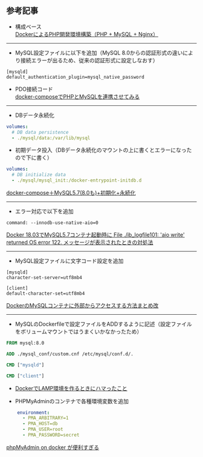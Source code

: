 ## 参考記事
- 構成ベース  
  [DockerによるPHP開発環境構築（PHP + MySQL + Nginx）](https://qiita.com/sitmk/items/f911be7ffa4f29293fd5)

---

- MySQL設定ファイルに以下を追加（MySQL 8.0からの認証形式の違いにより接続エラーが出るため、従来の認証形式に設定しなおす）
```
[mysqld]
default_authentication_plugin=mysql_native_password
```
- PDO接続コード  
  [docker-composeでPHPとMySQLを連携させてみる](https://qiita.com/fujitak/items/b56122e2ecd94022a7b6)

---

- DBデータ永続化
```yml
volumes:
  # DB data persistence
  - ./mysql/data:/var/lib/mysql
```
- 初期データ投入（DBデータ永続化のマウントの上に書くとエラーになったので下に書く）
```yml
volumes:
  # DB initialize data
  - ./mysql/mysql_init:/docker-entrypoint-initdb.d
```
  [docker-compose＋MySQL5.7(8.0も)+初期化+永続化](https://qiita.com/juhn/items/274e44ee80354a39d872)

---

- エラー対応で以下を追加
```
command: --innodb-use-native-aio=0
```
  [Docker 18.03でMySQL5.7コンテナ起動時に File ./ib_logfile101: 'aio write' returned OS error 122. メッセージが表示されたときの対処法](https://blog.tes.co.jp/entry/2018/07/09/100555)

---

- MySQL設定ファイルに文字コード設定を追加
```
[mysqld]
character-set-server=utf8mb4

[client]
default-character-set=utf8mb4
```
  [DockerのMySQLコンテナに外部からアクセスする方法まとめ改](https://qiita.com/saken649/items/00e752d89f2a6c5a82f6)

---
- MySQLのDockerfileで設定ファイルをADDするように記述（設定ファイルをボリュームマウントではうまくいかなかったため）
```dockerfile
FROM mysql:8.0

ADD ./mysql_conf/custom.cnf /etc/mysql/conf.d/.

CMD ["mysqld"]

CMD ["client"]
```
- [DockerでLAMP環境を作るときにハマったこと](https://qiita.com/uutarou10/items/94913e6e7536b713a574)

- PHPMyAdminのコンテナで各種環境変数を追加
```yml
    environment:
      - PMA_ARBITRARY=1
      - PMA_HOST=db
      - PMA_USER=root
      - PMA_PASSWORD=secret
```
  [phpMyAdmin on docker が便利すぎる](https://qiita.com/furu8ma/items/50718efebee20fd24517)
